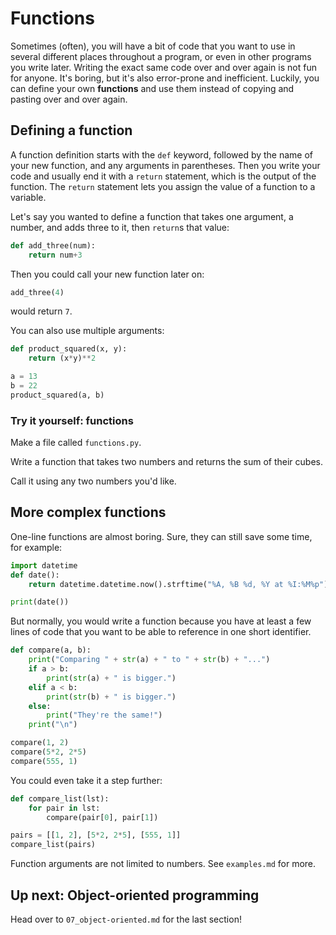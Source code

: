 # Functions

Sometimes (often), you will have a bit of code that you want to use in several different places throughout a program, or even in other programs you write later. Writing the exact same code over and over again is not fun for anyone. It's boring, but it's also error-prone and inefficient. Luckily, you can define your own **functions** and use them instead of copying and pasting over and over again.

## Defining a function

A function definition starts with the `def` keyword, followed by the name of your new function, and any arguments in parentheses. Then you write your code and usually end it with a `return` statement, which is the output of the function. The `return` statement lets you assign the value of a function to a variable.

Let's say you wanted to define a function that takes one argument, a number, and adds three to it, then `return`s that value:

```python
def add_three(num):
    return num+3
```

Then you could call your new function later on:

```python
add_three(4)
```

would return `7`.

You can also use multiple arguments:

```python
def product_squared(x, y):
    return (x*y)**2

a = 13
b = 22
product_squared(a, b)
```

### Try it yourself: functions

Make a file called `functions.py`.

Write a function that takes two numbers and returns the sum of their cubes.

Call it using any two numbers you'd like.

## More complex functions

One-line functions are almost boring. Sure, they can still save some time, for example:

```python
import datetime
def date():
    return datetime.datetime.now().strftime("%A, %B %d, %Y at %I:%M%p")

print(date())
```

But normally, you would write a function because you have at least a few lines of code that you want to be able to reference in one short identifier.

```python
def compare(a, b):
    print("Comparing " + str(a) + " to " + str(b) + "...")
    if a > b:
        print(str(a) + " is bigger.")
    elif a < b:
        print(str(b) + " is bigger.")
    else:
        print("They're the same!")
    print("\n")

compare(1, 2)
compare(5*2, 2*5)
compare(555, 1)
```

You could even take it a step further:

```python
def compare_list(lst):
    for pair in lst:
        compare(pair[0], pair[1])

pairs = [[1, 2], [5*2, 2*5], [555, 1]]
compare_list(pairs)
```

Function arguments are not limited to numbers. See `examples.md` for more.

## Up next: Object-oriented programming

Head over to `07_object-oriented.md` for the last section!
